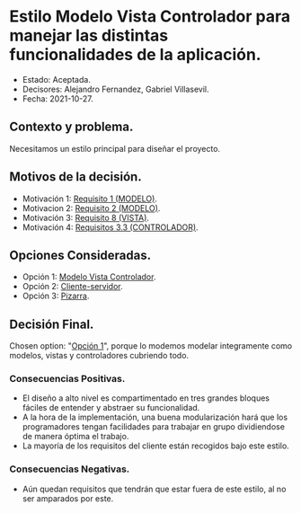 # Estilo Modelo Vista Controlador para manejar las distintas funcionalidades de la aplicación.

* Estado: Aceptada.
* Decisores: Alejandro Fernandez, Gabriel Villasevil.
* Fecha: 2021-10-27.

## Contexto y problema.

Necesitamos un estilo principal para diseñar el proyecto.

## Motivos de la decisión.

* Motivación 1: [Requisito 1 (MODELO)](https://github.com/santo2927/DAS-2021-22-/blob/master/Requisitos/R1%20Realizar%20Pedido.txt).
* Motivacion 2: [Requisito 2 (MODELO)](https://github.com/santo2927/DAS-2021-22-/blob/master/Requisitos/R2%20Realizar%20Devolución.txt).
* Motivación 3: [Requisito 8 (VISTA)](https://github.com/santo2927/DAS-2021-22-/blob/master/Requisitos/R8%20Control%20de%20Interfaz.txt).
* Motivación 4: [Requisitos 3.3 (CONTROLADOR)](https://github.com/santo2927/DAS-2021-22-/blob/master/Requisitos/R3.3%20Gestionar%20Solicitudes.txt).

## Opciones Consideradas.

* Opción 1: [Modelo Vista Controlador](https://github.com/santo2927/DAS-2021-22-/blob/master/Decisión%20de%20diseño%201.1.md).
* Opción 2: [Cliente-servidor](https://github.com/santo2927/DAS-2021-22-/blob/master/Decisión%20de%20diseño%201.2.md).
* Opción 3: [Pizarra](https://github.com/santo2927/DAS-2021-22-/blob/master/Decisión%20de%20diseño%201.3.md).

## Decisión Final.

Chosen option: "[Opción 1](https://github.com/santo2927/DAS-2021-22-/blob/master/Decisión%20de%20diseño%201.1.md)", porque lo modemos modelar integramente como modelos, vistas y controladores cubriendo todo.

### Consecuencias Positivas.

* El diseño a alto nivel es compartimentado en tres grandes bloques fáciles de entender y abstraer su funcionalidad.
* A la hora de la implementación, una buena modularización hará que los programadores tengan facilidades para trabajar en grupo dividiendose de manera óptima el trabajo.
* La mayoría de los requisitos del cliente están recogidos bajo este estilo.

### Consecuencias Negativas.

* Aún quedan requisitos que tendrán que estar fuera de este estilo, al no ser amparados por este.
